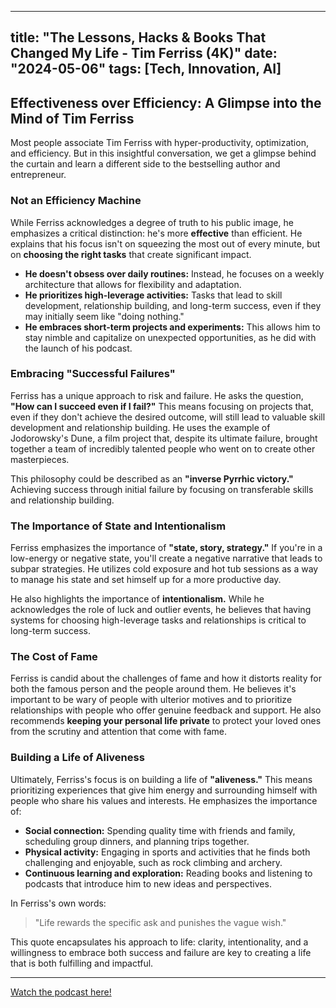 
---
title: "The Lessons, Hacks & Books That Changed My Life - Tim Ferriss (4K)"
date: "2024-05-06"
tags: [Tech, Innovation, AI]
---

## Effectiveness over Efficiency: A Glimpse into the Mind of Tim Ferriss

Most people associate Tim Ferriss with hyper-productivity, optimization, and efficiency. But in this insightful conversation, we get a glimpse behind the curtain and learn a different side to the bestselling author and entrepreneur. 

### Not an Efficiency Machine 

While Ferriss acknowledges a degree of truth to his public image, he emphasizes a critical distinction: he's more **effective** than efficient. He explains that his focus isn't on squeezing the most out of every minute, but on **choosing the right tasks** that create significant impact. 

* **He doesn't obsess over daily routines:** Instead, he focuses on a weekly architecture that allows for flexibility and adaptation.
* **He prioritizes high-leverage activities:**  Tasks that lead to skill development, relationship building, and long-term success, even if they may initially seem like "doing nothing."
* **He embraces short-term projects and experiments:**  This allows him to stay nimble and capitalize on unexpected opportunities, as he did with the launch of his podcast.

### Embracing "Successful Failures" 

Ferriss has a unique approach to risk and failure. He asks the question, **"How can I succeed even if I fail?"** This means focusing on projects that, even if they don't achieve the desired outcome, will still lead to valuable skill development and relationship building. He uses the example of Jodorowsky's Dune, a film project that, despite its ultimate failure, brought together a team of incredibly talented people who went on to create other masterpieces. 

This philosophy could be described as an **"inverse Pyrrhic victory."** Achieving success through initial failure by focusing on transferable skills and relationship building.

### The Importance of State and Intentionalism 

Ferriss emphasizes the importance of **"state, story, strategy."** If you're in a low-energy or negative state, you'll create a negative narrative that leads to subpar strategies. He utilizes cold exposure and hot tub sessions as a way to manage his state and set himself up for a more productive day.

He also highlights the importance of **intentionalism.** While he acknowledges the role of luck and outlier events, he believes that having systems for choosing high-leverage tasks and relationships is critical to long-term success. 

### The Cost of Fame 

Ferriss is candid about the challenges of fame and how it distorts reality for both the famous person and the people around them. He believes it's important to be wary of people with ulterior motives and to prioritize relationships with people who offer genuine feedback and support. He also recommends **keeping your personal life private** to protect your loved ones from the scrutiny and attention that come with fame.

### Building a Life of Aliveness

Ultimately, Ferriss's focus is on building a life of **"aliveness."** This means prioritizing experiences that give him energy and surrounding himself with people who share his values and interests. He emphasizes the importance of:

* **Social connection:** Spending quality time with friends and family, scheduling group dinners, and planning trips together. 
* **Physical activity:** Engaging in sports and activities that he finds both challenging and enjoyable, such as rock climbing and archery.
* **Continuous learning and exploration:** Reading books and listening to podcasts that introduce him to new ideas and perspectives.

In Ferriss's own words: 

> "Life rewards the specific ask and punishes the vague wish."

This quote encapsulates his approach to life:  clarity, intentionality, and a willingness to embrace both success and failure are key to creating a life that is both fulfilling and impactful.

---
        




<a href="https://youtube.com/watch?v=9G5dXlMGMf8" target="_blank">Watch the podcast here!</a>
